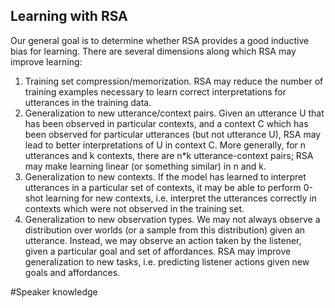 ## Learning with RSA

Our general goal is to determine whether RSA provides a good inductive bias for learning. There are several dimensions along which RSA may improve learning:

1. Training set compression/memorization. RSA may reduce the number of training examples necessary to learn correct interpretations for utterances in the training data.
2. Generalization to new utterance/context pairs. Given an utterance U that has been observed in particular contexts, and a context C which has been observed for particular utterances (but not utterance U), RSA may lead to better interpretations of U in context C. More generally, for n utterances and k contexts, there are n*k utterance-context pairs; RSA may make learning linear (or something similar) in n and k. 
3. Generalization to new contexts. If the model has learned to interpret utterances in a particular set of contexts, it may be able to perform 0-shot learning for new contexts, i.e. interpret the utterances correctly in contexts which were not observed in the training set. 
4. Generalization to new observation types. We may not always observe a distribution over worlds (or a sample from this distribution) given an utterance. Instead, we may observe an action taken by the listener, given a particular goal and set of affordances. RSA may improve generalization to new tasks, i.e. predicting listener actions given new goals and affordances.

#Speaker knowledge